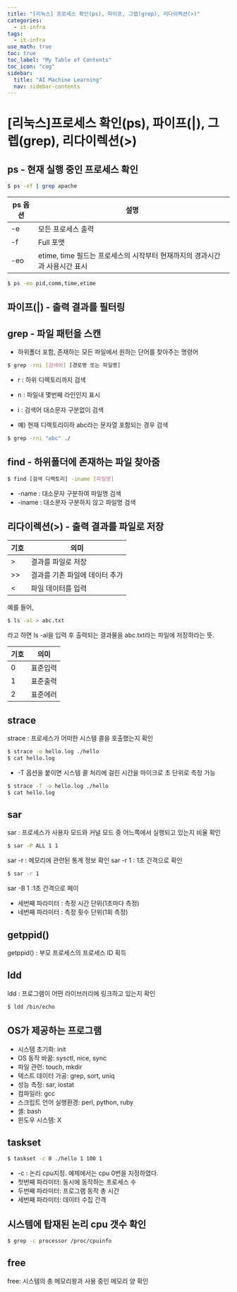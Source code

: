 ```yaml
---
title: "[리눅스] 프로세스 확인(ps), 파이프, 그렙(grep), 리다이렉션(>)" 
categories:
  - it-infra
tags:
  - it-infra
use_math: true
toc: true
toc_label: "My Table of Contents"
toc_icon: "cog"
sidebar:
  title: "AI Machine Learning"
  nav: sidebar-contents
---
```


# [리눅스]프로세스 확인(ps), 파이프(|), 그렙(grep), 리다이렉션(>)

## ps - 현재 실행 중인 프로세스 확인 

```bash
$ ps -ef | grep apache
```

ps 옵션 | 설명 
--------|------
-e | 모든 프로세스 출력
-f | Full 포맷  
-eo | etime, time 필드는 프로세스의 시작부터 현재까지의 경과시간과 사용시간 표시

```bash
$ ps -eo pid,comm,time,etime
```



## 파이프(|) - 출력 결과를 필터링

## grep - 파일 패턴을 스캔

* 하위폴더 포함, 존재하는 모든 파일에서 원하는 단어를 찾아주는 명령어

```bash
$ grep -rni [검색어] [경로명 또는 파일명]
```

* r : 하위 디렉토리까지 검색
* n : 파일내 몇번째 라인인지 표시 
* i : 검색어 대소문자 구분없이 검색

* 예) 현재 디렉토리이하 abc라는 문자열 포함되는 경우 검색

```bash
$ grep -rni "abc" ./
```

## find - 하위폴더에 존재하는 파일 찾아줌

```bash
$ find [검색 디렉토리] -iname [파일명]
```

* -name : 대소문자 구분하여 파일명 검색
* -iname : 대소문자 구분하지 않고 파일명 검색 



## 리다이렉션(>) - 출력 결과를 파일로 저장 


기호 | 의미
-----|-----
\>  | 결과를 파일로 저장
\>> | 결과를 기존 파일에 데이터 추가
\<  | 파일 데이터를 입력  

예를 들어,

```bash
$ ls -al > abc.txt
```
라고 하면 ls -al을 입력 후 출력되는 결과물을 abc.txt라는 파일에 저장하라는 뜻. 

기호 | 의미
-----|-----
0  | 표준입력
1 | 표준출력
2  | 표준에러 


## strace

strace : 프로세스가 어떠한 시스템 콜을 호출했는지 확인

```bash
$ strace -o hello.log ./hello
$ cat hello.log
```

* -T 옵션을 붙이면 시스템 콜 처리에 걸린 시간을 마이크로 초 단위로 측정 가능
```bash
$ strace -T -o hello.log ./hello
$ cat hello.log
```


## sar

sar : 프로세스가 사용자 모드와 커널 모드 중 어느쪽에서 실행되고 있는지 비율 확인

```bash
$ sar -P ALL 1 1
```

sar -r : 메모리에 관련된 통계 정보 확인
sar -r 1 : 1초 간격으로 확인

```bash
$ sar -r 1
```

sar -B 1 :1초 간격으로 페이 


* 세번째 파라미터 : 측정 시간 단위(1초마다 측정)
* 네번째 파라미터 : 측정 횟수 단위(1회 측정)

## getppid()

getppid() : 부모 프로세스의 프로세스 ID 획득

## ldd

ldd : 프로그램이 어떤 라이브러리에 링크하고 있는지 확인

```bash
$ ldd /bin/echo
```
## OS가 제공하는 프로그램

* 시스템 초기화: init
* OS 동작 바꿈: sysctl, nice, sync
* 파일 관련: touch, mkdir
* 텍스트 데이터 가공: grep, sort, uniq
* 성능 측정: sar, iostat
* 컴파일러: gcc
* 스크립트 언어 실행환경: perl, python, ruby
* 셸: bash
* 윈도우 시스템: X

## taskset

```bash
$ taskset -c 0 ./hello 1 100 1
```

* -c : 논리 cpu지정. 예제에서는 cpu 0번을 지정하였다.
* 첫번째 파라미터: 동시에 동작하는 프로세스 수
* 두번째 파라미터: 프로그램 동작 총 시간
* 세번째 파라미터: 데이터 수집 간격

## 시스템에 탑재된 논리 cpu 갯수 확인

```bash
$ grep -c processor /proc/cpuinfo
```

## free

free: 시스템의 총 메모리왕과 사용 중인 메모리 양 확인
